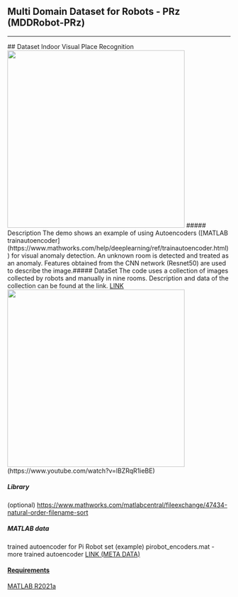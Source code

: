 ## Multi Domain Dataset for Robots - PRz (MDDRobot-PRz)
<hr>
## Dataset Indoor Visual Place Recognition
<img src='http://pwozniak.kia.prz.edu.pl/image/MDDdataset.png' width='400'>
##### Description
The demo shows an example of using Autoencoders ([MATLAB trainautoencoder](https://www.mathworks.com/help/deeplearning/ref/trainautoencoder.html)) for visual anomaly detection. An unknown room is detected and treated as an anomaly. Features obtained from the CNN network (Resnet50) are used to describe the image.
​
##### DataSet
The code uses a collection of images collected by robots and manually in nine rooms. Description and data of the collection can be found at the link.
<a href="[https://www.youtube.com/watch?v=lBZRqR1ieBE](http://pwozniak.kia.prz.edu.pl/html/com/multiDomainDatasetRobotsPRz)">LINK</a>
<a href="https://www.youtube.com/watch?v=lBZRqR1ieBE">
<img src='http://pwozniak.kia.prz.edu.pl/image/demo.png'  width='400'>
</a>
<br>
(https://www.youtube.com/watch?v=lBZRqR1ieBE)

##### Library
(optional)
https://www.mathworks.com/matlabcentral/fileexchange/47434-natural-order-filename-sort

##### MATLAB data 
trained autoencoder for Pi Robot set (example)
pirobot_encoders.mat - more trained autoencoder
<a href="[https://www.youtube.com/watch?v=lBZRqR1ieBE](http://pwozniak.kia.prz.edu.pl/html/com/multiDomainDatasetRobotsPRz)">LINK (META DATA)</a>
<a href="https://www.youtube.com/watch?v=lBZRqR1ieBE">

#### Requirements
MATLAB R2021a
